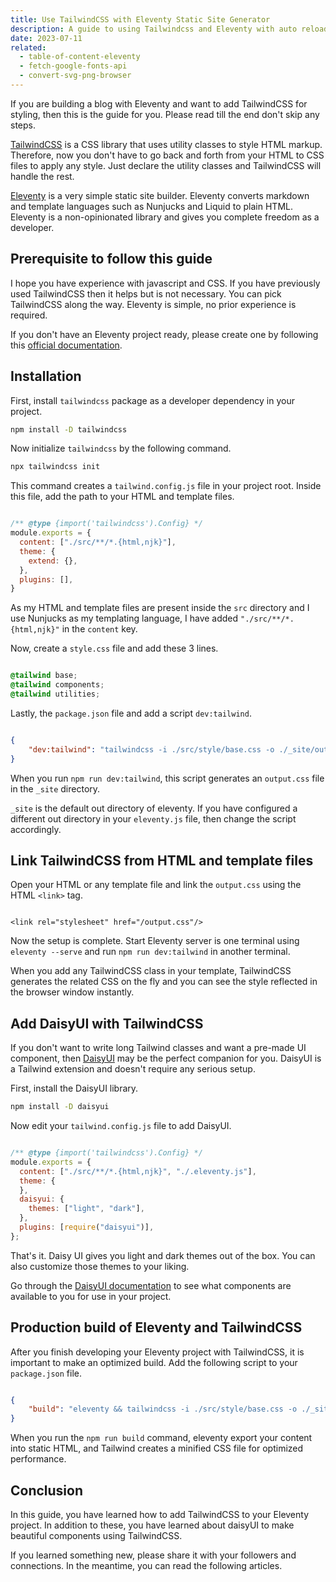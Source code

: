 ```yaml
---
title: Use TailwindCSS with Eleventy Static Site Generator
description: A guide to using Tailwindcss and Eleventy with auto reloading feature. You will also learn to add DaisyUI in conjunction with TailwindCSS.
date: 2023-07-11
related:
  - table-of-content-eleventy
  - fetch-google-fonts-api
  - convert-svg-png-browser
---
```

If you are building a blog with Eleventy and want to add TailwindCSS for styling, then this is the guide for you. Please read till the end don't skip any steps.

[TailwindCSS](https://tailwindcss.com) is a CSS library that uses utility classes to style HTML markup. Therefore, now you don't have to go back and forth from your HTML to CSS files to apply any style. Just declare the utility classes and TailwindCSS will handle the rest.

[Eleventy](https://www.11ty.dev/) is a very simple static site builder. Eleventy converts markdown and template languages such as Nunjucks and Liquid to plain HTML. Eleventy is a non-opinionated library and gives you complete freedom as a developer.

## Prerequisite to follow this guide

I hope you have experience with javascript and CSS. If you have previously used TailwindCSS then it helps but is not necessary. You can pick TailwindCSS along the way. Eleventy is simple, no prior experience is required.

If you don't have an Eleventy project ready, please create one by following this [official documentation](https://www.11ty.dev/docs/getting-started/).

## Installation

First, install `tailwindcss` package as a developer dependency in your project.

```bash
npm install -D tailwindcss
```
Now initialize `tailwindcss` by the following command.

```bash
npx tailwindcss init
```
This command creates a `tailwind.config.js` file in your project root. Inside this file, add the path to your HTML and template files.

```js:tailwind.config.js

/** @type {import('tailwindcss').Config} */
module.exports = {
  content: ["./src/**/*.{html,njk}"],
  theme: {
    extend: {},
  },
  plugins: [],
}
```
As my HTML and template files are present inside the `src` directory and I use Nunjucks as my templating language, I have added `"./src/**/*.{html,njk}"` in the `content` key.

Now, create a `style.css` file and add these 3 lines.

```css:style.css

@tailwind base;
@tailwind components;
@tailwind utilities;
```
Lastly, the `package.json` file and add a script `dev:tailwind`.

```json:package.json

{
    "dev:tailwind": "tailwindcss -i ./src/style/base.css -o ./_site/output.css --watch",
}
```
When you run `npm run dev:tailwind`, this script generates an `output.css` file in the `_site` directory.

`_site` is the default out directory of eleventy. If you have configured a different out directory in your `eleventy.js` file, then change the script accordingly.

## Link TailwindCSS from HTML and template files

Open your HTML or any template file and link the `output.css` using the HTML `<link>` tag.

```html:index.njk

<link rel="stylesheet" href="/output.css"/>
```
Now the setup is complete. Start Eleventy server is one terminal using `eleventy --serve` and run `npm run dev:tailwind` in another terminal.

When you add any TailwindCSS class in your template, TailwindCSS generates the related CSS on the fly and you can see the style reflected in the browser window instantly.

## Add DaisyUI with TailwindCSS

If you don't want to write long Tailwind classes and want a pre-made UI component, then [DaisyUI](https://daisyui.com/) may be the perfect companion for you. DaisyUI is a Tailwind extension and doesn't require any serious setup.

First, install the DaisyUI library.

```bash
npm install -D daisyui
```
Now edit your `tailwind.config.js` file to add DaisyUI.

```js:tailwind.config.js

/** @type {import('tailwindcss').Config} */
module.exports = {
  content: ["./src/**/*.{html,njk}", "./.eleventy.js"],
  theme: {
  },
  daisyui: {
    themes: ["light", "dark"],
  },
  plugins: [require("daisyui")],
};
```
That's it. Daisy UI gives you light and dark themes out of the box. You can also customize those themes to your liking.

Go through the [DaisyUI documentation](https://daisyui.com/components/) to see what components are available to you for use in your project.

## Production build of Eleventy and TailwindCSS

After you finish developing your Eleventy project with TailwindCSS, it is important to make an optimized build. Add the following script to your `package.json` file.

```json:package.json

{
    "build": "eleventy && tailwindcss -i ./src/style/base.css -o ./_site/output.css --minify",
}
```
When you run the `npm run build` command, eleventy export your content into static HTML, and Tailwind creates a minified CSS file for optimized performance.

## Conclusion

In this guide, you have learned how to add TailwindCSS to your Eleventy project. In addition to these, you have learned about daisyUI to make beautiful components using TailwindCSS.

If you learned something new, please share it with your followers and connections. In the meantime, you can read the following articles.